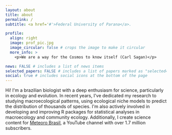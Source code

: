 ```yaml
---
layout: about
title: about
permalink: /
subtitle: <a href='#'>Federal University of Parana</a>.

profile:
  align: right
  image: prof_pic.jpg
  image_circular: false # crops the image to make it circular
  more_info: >
    <p>We are a way for the Cosmos to know itself (Carl Sagan)</p>

news: FALSE # includes a list of news items
selected_papers: FALSE # includes a list of papers marked as "selected={true}"
social: true # includes social icons at the bottom of the page
---
```


Hi! I'm a brazilian biologist with a deep enthusiasm for science, particularly in ecology and evolution. In recent years, I've dedicated my research to studying macroecological patterns, using ecological niche models to predict the distribution of thousands of species. I'm also actively involved in developing and improving R packages for statistical analyses in macroecology and community ecology. Additionally, I create science content for [Meteoro Brasil](https://www.youtube.com/@MeteoroBrasil), a YouTube channel with over 1.7 million subscribers.
